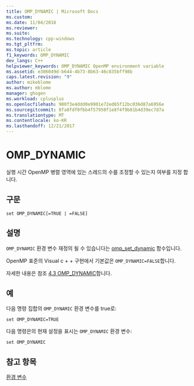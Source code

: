 ```yaml
---
title: OMP_DYNAMIC | Microsoft Docs
ms.custom: 
ms.date: 11/04/2016
ms.reviewer: 
ms.suite: 
ms.technology: cpp-windows
ms.tgt_pltfrm: 
ms.topic: article
f1_keywords: OMP_DYNAMIC
dev_langs: C++
helpviewer_keywords: OMP_DYNAMIC OpenMP environment variable
ms.assetid: e306049d-b644-4b73-8b63-46c835bff98b
caps.latest.revision: "9"
author: mikeblome
ms.author: mblome
manager: ghogen
ms.workload: cplusplus
ms.openlocfilehash: 900f3e4ddd0e9901e72ed65f12bc036d87a6956e
ms.sourcegitcommit: 8fa8fdf0fbb4f57950f1e8f4f9b81b4d39ec7d7a
ms.translationtype: MT
ms.contentlocale: ko-KR
ms.lasthandoff: 12/21/2017
---
```

# <a name="ompdynamic"></a>OMP_DYNAMIC
실행 시간 OpenMP 병렬 영역에 있는 스레드의 수를 조정할 수 있는지 여부를 지정 합니다.  
  
## <a name="syntax"></a>구문  
  
```  
set OMP_DYNAMIC[=TRUE | =FALSE]  
```  
  
## <a name="remarks"></a>설명  
 `OMP_DYNAMIC` 환경 변수 재정의 될 수 있습니다는 [omp_set_dynamic](../../../parallel/openmp/reference/omp-set-dynamic.md) 함수입니다.  
  
 OpenMP 표준의 Visual c + + 구현에서 기본값은 `OMP_DYNAMIC=FALSE`합니다.  
  
 자세한 내용은 참조 [4.3 OMP_DYNAMIC](../../../parallel/openmp/4-3-omp-dynamic.md)합니다.  
  
## <a name="example"></a>예  
 다음 명령 집합의 `OMP_DYNAMIC` 환경 변수를 true로:  
  
```  
set OMP_DYNAMIC=TRUE  
```  
  
 다음 명령은의 현재 설정을 표시는 `OMP_DYNAMIC` 환경 변수:  
  
```  
set OMP_DYNAMIC  
```  
  
## <a name="see-also"></a>참고 항목  
 [환경 변수](../../../parallel/openmp/reference/openmp-environment-variables.md)